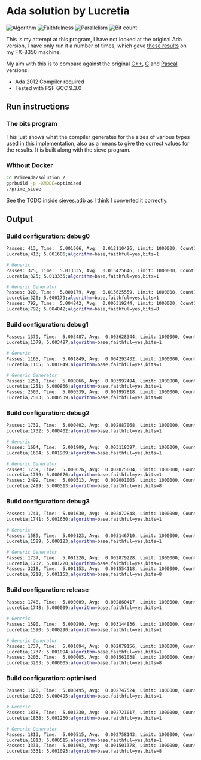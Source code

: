 # Ada solution by Lucretia

![Algorithm](https://img.shields.io/badge/Algorithm-base-green)
![Faithfulness](https://img.shields.io/badge/Faithful-yes-green)
![Parallelism](https://img.shields.io/badge/Parallel-no-green)
![Bit count](https://img.shields.io/badge/Bits-1-green)

<!-- Using the Community IDE and Compiler found :
https://www.adacore.com/download -->

This is my attempt at this program, I have not looked at the original Ada version, I have only run it a number of times, which gave [these results](./my_results.md#PrimeAda_solution_1) on my FX-8350 machine.

My aim with this is to compare against the original [C++](./my_results.md#PrimeCPP_solution_1), [C](./my_results.md#PrimeC_solution_1) and [Pascal](./my_results.md#PrimePascal_solution_1) versions.

* Ada 2012 Compiler required
* Tested with FSF GCC 9.3.0

## Run instructions

### The bits program

This just shows what the compiler generates for the sizes of various types used in this implementation, also as a means to give the correct values for the results. It is built along with the sieve program.

### Without Docker

```bash
cd PrimeAda/solution_2
gprbuild -p -XMODE=optimised
./prime_sieve
```

See the TODO inside [sieves.adb](./src/sieves.adb) as I think I converted it correctly.

## Output

### Build configuration: debug0

```bash
Passes: 413, Time:  5.001606, Avg:  0.012110426, Limit: 1000000, Count1: 78498, Count2: 78498, Valid: TRUE
Lucretia;413; 5.001606;algorithm=base,faithful=yes,bits=1

# Generic
Passes: 325, Time:  5.013335, Avg:  0.015425646, Limit: 1000000, Count1: 78498, Count2: 78498, Valid: TRUE
Lucretia;325; 5.013335;algorithm=base,faithful=yes,bits=1

# Generic Generator
Passes: 320, Time:  5.000179, Avg:  0.015625559, Limit: 1000000, Count1: 78498, Count2: 78498, Valid: TRUE
Lucretia;320; 5.000179;algorithm=base,faithful=yes,bits=1
Passes: 792, Time:  5.004842, Avg:  0.006319244, Limit: 1000000, Count1: 78498, Count2: 78498, Valid: TRUE
Lucretia;792; 5.004842;algorithm=base,faithful=yes,bits=8
```

### Build configuration: debug1

```bash
Passes: 1379, Time:  5.003487, Avg:  0.003628344, Limit: 1000000, Count1: 78498, Count2: 78498, Valid: TRUE
Lucretia;1379; 5.003487;algorithm=base,faithful=yes,bits=1

# Generic
Passes: 1165, Time:  5.001849, Avg:  0.004293432, Limit: 1000000, Count1: 78498, Count2: 78498, Valid: TRUE
Lucretia;1165; 5.001849;algorithm=base,faithful=yes,bits=1

# Generic Generator
Passes: 1251, Time:  5.000866, Avg:  0.003997494, Limit: 1000000, Count1: 78498, Count2: 78498, Valid: TRUE
Lucretia;1251; 5.000866;algorithm=base,faithful=yes,bits=1
Passes: 2503, Time:  5.000539, Avg:  0.001997818, Limit: 1000000, Count1: 78498, Count2: 78498, Valid: TRUE
Lucretia;2503; 5.000539;algorithm=base,faithful=yes,bits=8
```

### Build configuration: debug2

```bash
Passes: 1732, Time:  5.000402, Avg:  0.002887068, Limit: 1000000, Count1: 78498, Count2: 78498, Valid: TRUE
Lucretia;1732; 5.000402;algorithm=base,faithful=yes,bits=1

# Generic
Passes: 1604, Time:  5.001909, Avg:  0.003118397, Limit: 1000000, Count1: 78498, Count2: 78498, Valid: TRUE
Lucretia;1604; 5.001909;algorithm=base,faithful=yes,bits=1

# Generic Generator
Passes: 1739, Time:  5.000676, Avg:  0.002875604, Limit: 1000000, Count1: 78498, Count2: 78498, Valid: TRUE
Lucretia;1739; 5.000676;algorithm=base,faithful=yes,bits=1
Passes: 2499, Time:  5.000513, Avg:  0.002001005, Limit: 1000000, Count1: 78498, Count2: 78498, Valid: TRUE
Lucretia;2499; 5.000513;algorithm=base,faithful=yes,bits=8
```

### Build configuration: debug3

```bash
Passes: 1741, Time:  5.001630, Avg:  0.002872848, Limit: 1000000, Count1: 78498, Count2: 78498, Valid: TRUE
Lucretia;1741; 5.001630;algorithm=base,faithful=yes,bits=1

# Generic
Passes: 1589, Time:  5.000123, Avg:  0.003146710, Limit: 1000000, Count1: 78498, Count2: 78498, Valid: TRUE
Lucretia;1589; 5.000123;algorithm=base,faithful=yes,bits=1

# Generic Generator
Passes: 1737, Time:  5.001220, Avg:  0.002879228, Limit: 1000000, Count1: 78498, Count2: 78498, Valid: TRUE
Lucretia;1737; 5.001220;algorithm=base,faithful=yes,bits=1
Passes: 3218, Time:  5.001153, Avg:  0.001554118, Limit: 1000000, Count1: 78498, Count2: 78498, Valid: TRUE
Lucretia;3218; 5.001153;algorithm=base,faithful=yes,bits=8
```

### Build configuration: release

```bash
Passes: 1748, Time:  5.000009, Avg:  0.002860417, Limit: 1000000, Count1: 78498, Count2: 78498, Valid: TRUE
Lucretia;1748; 5.000009;algorithm=base,faithful=yes,bits=1

# Generic
Passes: 1590, Time:  5.000290, Avg:  0.003144836, Limit: 1000000, Count1: 78498, Count2: 78498, Valid: TRUE
Lucretia;1590; 5.000290;algorithm=base,faithful=yes,bits=1

# Generic Generator
Passes: 1737, Time:  5.001094, Avg:  0.002879156, Limit: 1000000, Count1: 78498, Count2: 78498, Valid: TRUE
Lucretia;1737; 5.001094;algorithm=base,faithful=yes,bits=1
Passes: 3203, Time:  5.000005, Avg:  0.001561038, Limit: 1000000, Count1: 78498, Count2: 78498, Valid: TRUE
Lucretia;3203; 5.000005;algorithm=base,faithful=yes,bits=8
```

### Build configuration: optimised

```bash
Passes: 1820, Time:  5.000495, Avg:  0.002747524, Limit: 1000000, Count1: 78498, Count2: 78498, Valid: TRUE
Lucretia;1820; 5.000495;algorithm=base,faithful=yes,bits=1

# Generic
Passes: 1838, Time:  5.001230, Avg:  0.002721017, Limit: 1000000, Count1: 78498, Count2: 78498, Valid: TRUE
Lucretia;1838; 5.001230;algorithm=base,faithful=yes,bits=1

# Generic Generator
Passes: 1813, Time:  5.000515, Avg:  0.002758143, Limit: 1000000, Count1: 78498, Count2: 78498, Valid: TRUE
Lucretia;1813; 5.000515;algorithm=base,faithful=yes,bits=1
Passes: 3331, Time:  5.001093, Avg:  0.001501378, Limit: 1000000, Count1: 78498, Count2: 78498, Valid: TRUE
Lucretia;3331; 5.001093;algorithm=base,faithful=yes,bits=8
```
